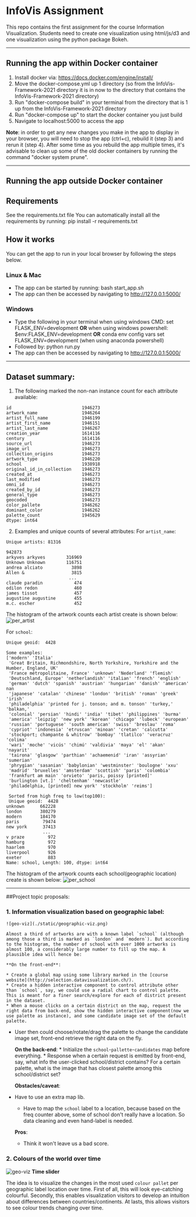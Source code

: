 # InfoVis Assignment #

This repo contains the first assignment for the course Information Visualization. Students need to create one visualization using html/js/d3 and one visualization using the python package Bokeh.


---

## Running the app within Docker container ##

1) Install docker via: https://docs.docker.com/engine/install/
2) Move the docker-compose.yml up 1 directory (so from the InfoVis-Framework-2021 directory it is in now to the directory that contains the InfoVis-Framework-2021 directory)
3) Run "docker-compose build" in your terminal from the directory that is 1 up from the InfoVis-Framework-2021 directory
4) Run "docker-compose up" to start the docker container you just build
5) Navigate to localhost:5000 to access the app

**Note**: in order to get any new changes you make in the app to display in your browser, you will need to stop the app (ctrl+c), rebuild it (step 3) and rerun it (step 4). After some time as you rebuild the app multiple times, it's advisable to clean up some of the old docker containers by running the command "docker system prune".

---

## Running the app outside Docker container ##


## Requirements ##

See the requirements.txt file
You can automatically install all the requirements by running: pip install -r requirements.txt

## How it works ##

You can get the app to run in your local browser by following the steps below.

### Linux & Mac ###

* The app can be started by running: bash start_app.sh
* The app can then be accessed by navigating to http://127.0.0.1:5000/

### Windows ###

* Type the following in your terminal when using windows CMD: set FLASK_ENV=development **OR** when using windows powershell: $env:FLASK_ENV=development **OR** conda env config vars set FLASK_ENV=development (when using anaconda powershell)
* Followed by: python run.py
* The app can then be accessed by navigating to http://127.0.0.1:5000/


---
## Dataset summary:
1. The following marked the non-nan instance count for each attribute available:
```
id                           1946273
artwork_name                 1946264
artist_full_name             1946199
artist_first_name            1946151
artist_last_name             1946267
creation_year                1614116
century                      1614116
source_url                   1946273
image_url                    1946273
collection_origins           1946273
artwork_type                 1946220
school                       1938918
original_id_in_collection    1946273
created_at                   1946273
last_modified                1946273
omni_id                      1946273
created_by_id                1946273
general_type                 1946273
geocoded                     1946273
color_pallete                1946262
dominant_color               1946262
palette_count                1945629
dtype: int64
```
2. Examples and unique counts of several attributes:
For `artist_name`:
```
Unique artists: 81316

942873
arkyves arkyves        316969
Unknown Unknown        116751
andrea alciato           3898
Allen &                  3815
                        ...  
claude paradin            474
odilon redon              460
james tissot              457
augustine augustine       455
m.c. escher               452
```
The histogram of the artwork counts each artist create is shown below:
![per_artist](./static/artworks_per_artist_hist.png)

For `school`:
```
Unique geoid:  4428

Some examples:
['modern' 'Italia'
 'Great Britain, Richmondshire, North Yorkshire, Yorkshire and the Humber, England, UK'
 'France métropolitaine, France' 'unknown' 'Nederland' 'flemish'
 'Deutschland, Europe' 'netherlandish' 'italian' 'french' 'english'
 'german' 'dutch' 'spanish' 'austrian' 'hungarian' 'danish' 'american' nan
 'japanese' 'catalan' 'chinese' 'london' 'british' 'roman' 'greek' 'irish'
 'philadelphia' 'printed for j. tonson; and m. tonson' 'turkey,' 'balkan,'
 'colonial' 'persian' 'hindi' 'india' 'tibet' 'philippines' 'burma'
 'america' 'leipzig' 'new york' 'korean' 'chicago' 'lubeck' 'european'
 'russian' 'portuguese' 'south american' 'swiss' 'breslau' 'roma'
 'cypriot' 'indonesia' 'etruscan' 'minoan' 'cretan' 'calcutta'
 'stockport; champante & whitrow' 'bombay' 'tlatilco' 'veracruz' 'colima'
 'wari' 'moche' 'vicús' 'chimú' 'valdivia' 'maya' 'el' 'akan' 'nayarit'
 'tairona' 'glasgow' 'parthian' 'achaemenid' 'iran' 'assyrian' 'sumerian'
 'phrygian' 'sasanian' 'babylonian' 'westminster' 'boulogne' 'xxu'
 'madrid' 'bruxelles' 'amsterdam' 'scottish' 'paris' 'colombia'
 'frankfurt am main' 'orvieto' 'paris, poissy [printed]'
 'burlington [vt.]' 'cheltenham' 'newcastle'
 'philadelphia, [printed] new york' 'stockholm' 'reims']

 Sorted from high freq to low(top100):
 Unique geoid:  4428
unknown      662228
london       380279
modern       184170
paris         79474
new york      37413
              ...  
v praze         972
hamburg         972
haarlem         970
liverpool       926
exeter          883
Name: school, Length: 100, dtype: int64
```

The histogram of the artwork counts each school(geographic location) create is shown below:
![per_school](./static/artworks_per_school_hist.png)


---
##Project topic proposals:
### 1. Information visualization based on geographic label:

    ![geo-viz](./static/geographic-viz.png)

    Almost a third of artworks are with a known label `school` (although among those a third is marked as `london` and `modern`). But according to the histogram, the number of school with over 1000 artworks is almost 100, a considerably large number to fill up the map. A plausible idea will hence be:

    **On the front-end**:
    
    * Create a global map using some library marked in the [course website](http://selection.datavisualization.ch/).
    * Create a hidden interactive component to control attribute other than `school`, say, we could use a radial chart to control palette. This is meant for a finer search/explore for each of district present in the dataset.
    * When a mouse clicks on a certain district on the map, request the right data from back-end, show the hidden interactive component(now we use palette as instance), and some candidate image set of the default palette.
* User then could choose/rotate/drag the palette to change the candidate image set, front-end retrieve the right data on the fly.
    
    **On the back-end**:
        * Initialize the `school`-`pallette`-`candidates` map before everything.
        * Response when a certain request is emitted by front-end, say, what info the user-clicked school/district contains? For a certain palette, what is the image that has closest palette among this school/district set?
    
    **Obstacles/caveat**:
    
* Have to use an extra map lib.
    * Have to map the `school` label to a location, because based on the freq counter above, some of school don't really have a location. So data cleaning and even hand-label is needed.
    
    **Pros**:
    
    * Think it won't leave us a bad score.

### 2. Colours of the world over time
![geo-viz](./static/colours-of-the-world.jpg)
**Time slider**

The idea is to visualize the changes in the most used `colour pallet` per geographic label location over time. First of all, this will look eye-catching colourful. Secondly, this enables visualization visitors to develop an intuition about differences between countries/continents. At lasts, this allows visitors to see colour trends changing over time.

